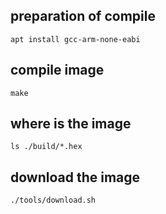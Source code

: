 ## preparation of compile
```
apt install gcc-arm-none-eabi
```

## compile image
```
make
```

## where is the image
```
ls ./build/*.hex
```

## download the image
```
./tools/download.sh
```
